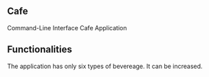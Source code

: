 ## Cafe
  Command-Line Interface Cafe Application
  
## Functionalities
  The application has only six types of bevereage. It can be increased.

